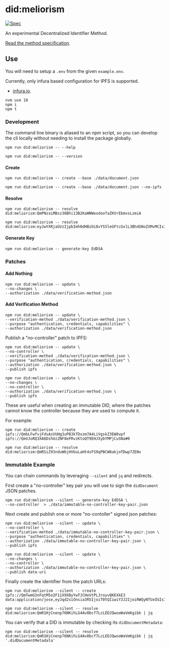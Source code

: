# did:meliorism

[![Spec](https://github.com/transmute-industries/did-method-meliorism/actions/workflows/cd.yml/badge.svg)](https://github.com/transmute-industries/did-method-meliorism/actions/workflows/cd.yml)

An experimental Decentralized Identifier Method.

[Read the method specification](https://transmute-industries.github.io/did-method-meliorism/).

## Use

You will need to setup a `.env` from the given `example.env`.

Currently, only infura based configuration for IPFS is supported.

- [infura.io](https://infura.io/).

```
nvm use 18
npm i
npm t
```

### Development

The command line binary is aliased to an npm script,
so you can develop the cli locally without needing to install the package globally.

```
npm run did:meliorism -- --help
```

```
npm run did:meliorism -- --version
```

#### Create

```
npm run did:meliorism -- create --base ./data/document.json
```

```
npm run did:meliorism -- create --base ./data/document.json --no-ipfs
```

#### Resolve

```
npm run did:meliorism -- resolve did:meliorism:QmPNzsLMBsz36Bhi13B2KaWNWexdoofaZKVrEbmvsLzmiA
```

```
npm run did:meliorism -- resolve did:meliorism:eyJwYXRjaGVzIjpbImh0dHBzOi8vYS5leGFtcGxlL3BhdGNoZXMvMCIsImh0dHBzOi8vYi5leGFtcGxlL3BhdGNoZXMvMSIsImh0dHBzOi8vYy5leGFtcGxlL3BhdGNoZXMvMiJdfQ
```

#### Generate Key

```
npm run did:meliorism -- generate-key EdDSA
```

### Patches

#### Add Nothing

```
npm run did:meliorism -- update \
--no-changes \
--authorization ./data/verification-method.json
```

#### Add Verification Method

```
npm run did:meliorism -- update \
--verification-method ./data/verification-method.json \
--purpose "authentication, credentials, capabilities" \
--authorization ./data/verification-method.json
```

Publish a "no-controller" patch to IPFS:

```
npm run did:meliorism -- update \
--no-controller \
--verification-method ./data/verification-method.json \
--purpose "authentication, credentials, capabilities" \
--authorization ./data/verification-method.json \
--publish ipfs
```

```
npm run did:meliorism -- update \
--no-changes \
--no-controller \
--authorization ./data/verification-method.json \
--publish ipfs
```

These are useful when creating an immutable DID,
where the patches cannot know the controller because they are used to compute it.

For example:

```
npm run did:meliorism -- create ipfs://QmbLFwfvjFdsAsVUHg3uPB3kTDxzm7A4LiVgskZ3EW8vpf ipfs://QmVJoRQ3XA6DshUzZNF8eFRvzKtoQT9EHJXybYMPjCuSNa#0
```

```
npm run did:meliorism -- resolve did:meliorism:QmRSiZ93nduWbjHVbuLaHt4sFS9qPBCW8akjoTDwp7ZENv
```

### Immutable Example

You can chain commands by leveraging `--silent` and `jq` and redirects.

First create a "no-controller" key pair you will use to sign the `didDocument` JSON patches.

```
npm run did:meliorism --silent -- generate-key EdDSA \
--no-controller  > ./data/immutable-no-controller-key-pair.json
```

Next create and publish one or more "no-contoller" signed json patches:

```
npm run did:meliorism --silent -- update \
--no-controller \
--verification-method ./data/immutable-no-controller-key-pair.json \
--purpose "authentication, credentials, capabilities" \
--authorization ./data/immutable-no-controller-key-pair.json \
--publish ipfs
```

```
npm run did:meliorism --silent -- update \
--no-changes \
--no-controller \
--authorization ./data/immutable-no-controller-key-pair.json \
--publish data-uri
```

Finally create the identifier from the patch URLs:

```
npm run did:meliorism --silent -- create ipfs://QmTwmG3nFqtM5o2F11X9XByYwTJCHeVtPLJroyvQKEXkE3 data:application/jose,eyJqd2siOnsia3R5IjoiT0tQIiwiY3J2IjoiRWQyNTUxOSIsImFsZyI6IkVkRFNBIiwieCI6IjlDYUxISmw0a1ZLZmN6MUN2aC1FVFhmVWYxdzBFbS0zU1RlclE0SFRKMGsifSwiYWxnIjoiRWREU0EiLCJjdHkiOiJhcHBsaWNhdGlvbi9qc29uLXBhdGNoK2pzb24ifQ.W10.F7Zm8OHhABsUZgiAUOA_VmqTpJQzVlZO1lq28BD3iTa1BxPEZVsnu03xtRhNE8BLaKQSanGAwIeq44abqxhDCg
```

```
npm run did:meliorism --silent -- resolve did:meliorism:QmR1HjCnenp76NKihLG4Av8bcf7LcLEDJQwooWaVmKgibk | jq
```

You can verify that a DID is immutable by checking its `didDocumentMetadata`:

```
npm run did:meliorism --silent -- resolve did:meliorism:QmR1HjCnenp76NKihLG4Av8bcf7LcLEDJQwooWaVmKgibk | jq '.didDocumentMetadata'
```
